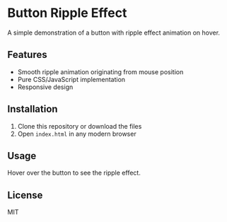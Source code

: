 # Button Ripple Effect

A simple demonstration of a button with ripple effect animation on hover.

## Features
- Smooth ripple animation originating from mouse position
- Pure CSS/JavaScript implementation
- Responsive design

## Installation
1. Clone this repository or download the files
2. Open `index.html` in any modern browser

## Usage
Hover over the button to see the ripple effect.



## License
MIT
